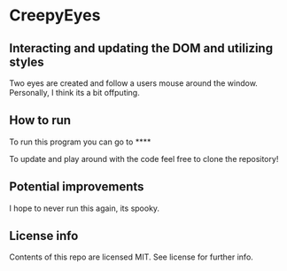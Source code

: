 # CreepyEyes
## Interacting and updating the DOM and utilizing styles
Two eyes are created and follow a users mouse around the window. Personally, I think its a bit offputing. 

## How to run 
To run this program you can go to ****

To update and play around with the code feel free to clone the repository!

## Potential improvements 
I hope to never run this again, its spooky. 

## License info
Contents of this repo are licensed MIT. See license for further info. 